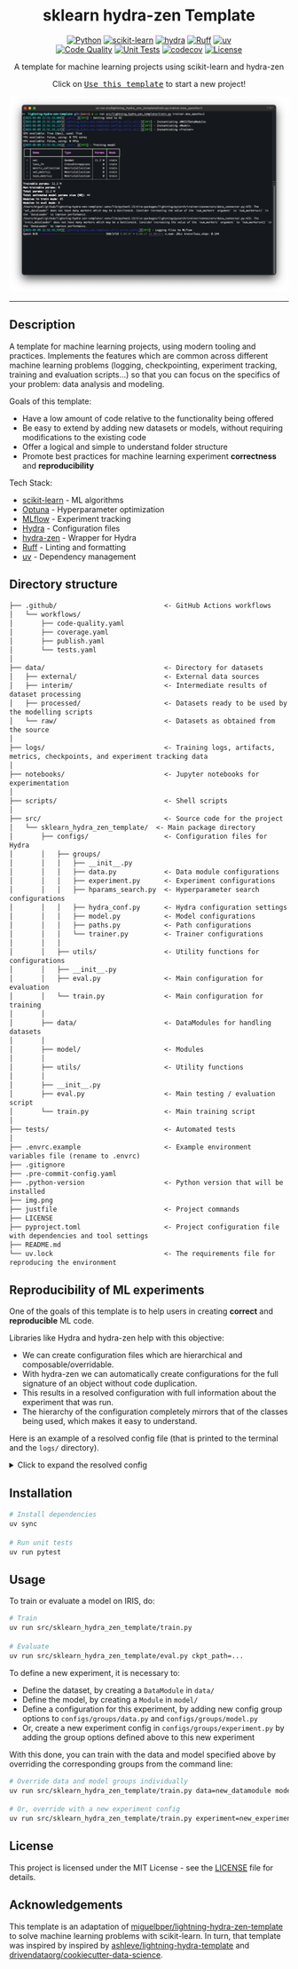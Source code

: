 <div align="center">

# sklearn hydra-zen Template
[![Python](https://img.shields.io/badge/Python-3776ab?logo=python&logoColor=white)](https://github.com/pre-commit/pre-commit)
[![scikit-learn](https://img.shields.io/badge/scikit--learn-f99f44?logo=scikitlearn&logoColor=white)](https://scikit-learn.org/)
[![hydra](https://img.shields.io/badge/Configs-Hydra-89b8cd)](https://hydra.cc/)
[![Ruff](https://img.shields.io/endpoint?url=https://raw.githubusercontent.com/astral-sh/ruff/main/assets/badge/v2.json)](https://github.com/astral-sh/ruff)
[![uv](https://img.shields.io/endpoint?url=https://raw.githubusercontent.com/astral-sh/uv/main/assets/badge/v0.json)](https://github.com/astral-sh/uv) <br>
[![Code Quality](https://github.com/miguelbper/sklearn-hydra-zen-template/actions/workflows/code-quality.yaml/badge.svg)](https://github.com/miguelbper/sklearn-hydra-zen-template/actions/workflows/code-quality.yaml)
[![Unit Tests](https://github.com/miguelbper/sklearn-hydra-zen-template/actions/workflows/tests.yaml/badge.svg)](https://github.com/miguelbper/sklearn-hydra-zen-template/actions/workflows/tests.yaml)
[![codecov](https://codecov.io/gh/miguelbper/sklearn-hydra-zen-template/branch/main/graph/badge.svg)](https://codecov.io/gh/miguelbper/sklearn-hydra-zen-template)
[![License](https://img.shields.io/badge/License-MIT-green.svg?labelColor=gray)](https://github.com/miguelbper/sklearn-hydra-zen-template/blob/main/LICENSE)

A template for machine learning projects using scikit-learn and hydra-zen

Click on [<kbd>Use this template</kbd>](https://github.com/miguelbper/sklearn-hydra-zen-template/generate) to start a new project!

<!-- TODO: fix image -->
![img.png](img.png)

</div>

---
<!-- TODO: add better description -->
## Description

A template for machine learning projects, using modern tooling and practices. Implements the features which are common across different machine learning problems (logging, checkpointing, experiment tracking, training and evaluation scripts...) so that you can focus on the specifics of your problem: data analysis and modeling.

Goals of this template:
- Have a low amount of code relative to the functionality being offered
- Be easy to extend by adding new datasets or models, without requiring modifications to the existing code
- Offer a logical and simple to understand folder structure
- Promote best practices for machine learning experiment **correctness** and **reproducibility**

Tech Stack:
- [scikit-learn](https://github.com/scikit-learn/scikit-learn) - ML algorithms
- [Optuna](https://github.com/optuna/optuna) - Hyperparameter optimization
- [MLflow](https://github.com/mlflow/mlflow) - Experiment tracking
- [Hydra](https://github.com/facebookresearch/hydra) - Configuration files
- [hydra-zen](https://github.com/mit-ll-responsible-ai/hydra-zen) - Wrapper for Hydra
- [Ruff](https://github.com/astral-sh/ruff) - Linting and formatting
- [uv](https://github.com/astral-sh/uv) - Dependency management

## Directory structure
```
├── .github/                           <- GitHub Actions workflows
│   └── workflows/
│       ├── code-quality.yaml
│       ├── coverage.yaml
│       ├── publish.yaml
│       └── tests.yaml
│
├── data/                              <- Directory for datasets
│   ├── external/                      <- External data sources
│   ├── interim/                       <- Intermediate results of dataset processing
│   ├── processed/                     <- Datasets ready to be used by the modelling scripts
│   └── raw/                           <- Datasets as obtained from the source
│
├── logs/                              <- Training logs, artifacts, metrics, checkpoints, and experiment tracking data
│
├── notebooks/                         <- Jupyter notebooks for experimentation
│
├── scripts/                           <- Shell scripts
│
├── src/                               <- Source code for the project
│   └── sklearn_hydra_zen_template/  <- Main package directory
│       ├── configs/                   <- Configuration files for Hydra
│       │   ├── groups/
│       │   │   ├── __init__.py
│       │   │   ├── data.py            <- Data module configurations
│       │   │   ├── experiment.py      <- Experiment configurations
│       │   │   ├── hparams_search.py  <- Hyperparameter search configurations
│       │   │   ├── hydra_conf.py      <- Hydra configuration settings
│       │   │   ├── model.py           <- Model configurations
│       │   │   ├── paths.py           <- Path configurations
│       │   │   └── trainer.py         <- Trainer configurations
│       │   │
│       │   ├── utils/                 <- Utility functions for configurations
│       │   ├── __init__.py
│       │   ├── eval.py                <- Main configuration for evaluation
│       │   └── train.py               <- Main configuration for training
│       │
│       ├── data/                      <- DataModules for handling datasets
│       │
│       ├── model/                     <- Modules
│       │
│       ├── utils/                     <- Utility functions
│       │
│       ├── __init__.py
│       ├── eval.py                    <- Main testing / evaluation script
│       └── train.py                   <- Main training script
│
├── tests/                             <- Automated tests
│
├── .envrc.example                     <- Example environment variables file (rename to .envrc)
├── .gitignore
├── .pre-commit-config.yaml
├── .python-version                    <- Python version that will be installed
├── img.png
├── justfile                           <- Project commands
├── LICENSE
├── pyproject.toml                     <- Project configuration file with dependencies and tool settings
├── README.md
└── uv.lock                            <- The requirements file for reproducing the environment
```

## Reproducibility of ML experiments

One of the goals of this template is to help users in creating **correct** and **reproducible** ML code.

Libraries like Hydra and hydra-zen help with this objective:
- We can create configuration files which are hierarchical and composable/overridable.
- With hydra-zen we can automatically create configurations for the full signature of an object without code duplication.
- This results in a resolved configuration with full information about the experiment that was run.
- The hierarchy of the configuration completely mirrors that of the classes being used, which makes it easy to understand.

Here is an example of a resolved config file (that is printed to the terminal and the `logs/` directory).

<details>
<summary>Click to expand the resolved config</summary>

<!-- TODO: Include resolved config -->
```

```
</details>


## Installation

```bash
# Install dependencies
uv sync

# Run unit tests
uv run pytest
```

## Usage

To train or evaluate a model on IRIS, do:
```bash
# Train
uv run src/sklearn_hydra_zen_template/train.py

# Evaluate
uv run src/sklearn_hydra_zen_template/eval.py ckpt_path=...
```

To define a new experiment, it is necessary to:
- Define the dataset, by creating a `DataModule` in `data/`
- Define the model, by creating a `Module` in `model/`
- Define a configuration for this experiment, by adding new config group options to `configs/groups/data.py` and `configs/groups/model.py`
- Or, create a new experiment config in `configs/groups/experiment.py` by adding the group options defined above to this new experiment

With this done, you can train with the data and model specified above by overriding the corresponding groups from the command line:
```bash
# Override data and model groups individually
uv run src/sklearn_hydra_zen_template/train.py data=new_datamodule model=new_model

# Or, override with a new experiment config
uv run src/sklearn_hydra_zen_template/train.py experiment=new_experiment
```

## License

This project is licensed under the MIT License - see the [LICENSE](LICENSE) file for details.

## Acknowledgements
This template is an adaptation of [miguelbper/lightning-hydra-zen-template](https://github.com/miguelbper/lightning-hydra-zen-template) to solve machine learning problems with scikit-learn. In turn, that template was inspired by inspired by [ashleve/lightning-hydra-template](https://github.com/ashleve/lightning-hydra-template) and [drivendataorg/cookiecutter-data-science](https://github.com/drivendataorg/cookiecutter-data-science).
